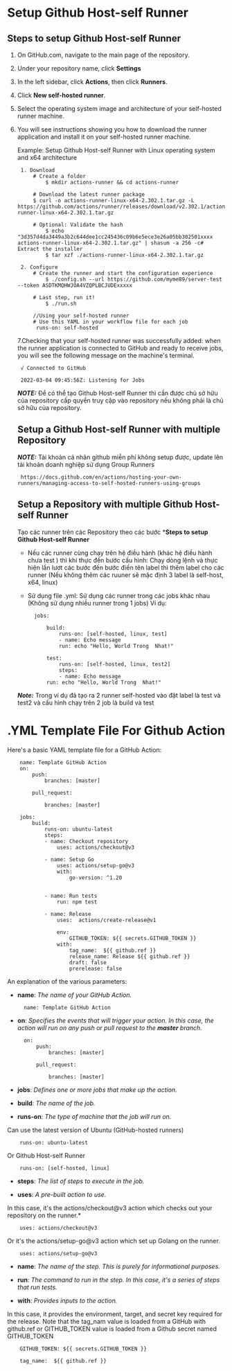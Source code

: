 # Setup Github Host-self Runner

## Steps to setup Github Host-self Runner


1. On GitHub.com, navigate to the main page of the repository.
2. Under your repository name, click  **Settings**
3. In the left sidebar, click  **Actions**, then click **Runners**.
4. Click **New self-hosted runner**.
5. Select the operating system image and architecture of your self-hosted runner machine.
6. You will see instructions showing you how to download the runner application and install it on your self-hosted runner machine.
   
    Example: Setup Github Host-self Runner with Linux operating system and x64 architecture

        1. Download
            # Create a folder
                $ mkdir actions-runner && cd actions-runner
        
            # Download the latest runner package
            $ curl -o actions-runner-linux-x64-2.302.1.tar.gz -L https://github.com/actions/runner/releases/download/v2.302.1/actions-runner-linux-x64-2.302.1.tar.gz
        
            # Optional: Validate the hash
                $ echo "3d357d4da3449a3b2c644dee1cc245436c09b6e5ece3e26a05bb302501xxxx  actions-runner-linux-x64-2.302.1.tar.gz" | shasum -a 256 -c# Extract the installer
                $ tar xzf ./actions-runner-linux-x64-2.302.1.tar.gz

        2. Configure
            # Create the runner and start the configuration experience
                $ ./config.sh --url https://github.com/myme89/server-test --token ASDTKMQHWJOA4VZQPLBCJUDExxxxx
            
            # Last step, run it!
                $ ./run.sh

            //Using your self-hosted runner
            # Use this YAML in your workflow file for each job
             runs-on: self-hosted
   7.Checking that your self-hosted runner was successfully added: when the runner application is connected to GitHub and ready to receive jobs, you will see the following message on the machine's terminal.

        √ Connected to GitHub

        2022-03-04 09:45:56Z: Listening for Jobs


    ***NOTE:*** Để có thể tạo Github Host-self Runner thì cần được chủ sở hữu của repository cấp quyền truy cập vào repository nếu không phải là chủ sở hữu của repository.

    ## Setup a Github Host-self Runner with multiple Repository

    ***NOTE:*** Tài khoản cá nhân github miễn phí không setup được, update lên tài khoản doanh nghiệp sử dụng Group Runners
    
        https://docs.github.com/en/actions/hosting-your-own-runners/managing-access-to-self-hosted-runners-using-groups

    ## Setup a Repository with multiple Github Host-self Runner

    Tạo các runner trên các Repository theo các bước ***Steps to setup Github Host-self Runner** 

    *   Nếu các runner cùng chạy trên hệ điều hành (khác hệ điều hành chưa test ) thì khi thực đến bước cấu hình: Chạy dòng lệnh và thực hiện lần lươt các bước đến bước điền tên label thì thêm label cho các runner (Nếu không thêm 
        các ruuner sẽ mặc định 3 label là self-host, x64, linux)
    
    * Sử dụng file .yml: Sử dụng các runner trong các jobs khác nhau (Không sử  dụng nhiều runner trong 1 jobs) Ví dụ:
            
            jobs:

                build:
                    runs-on: [self-hosted, linux, test]
                    - name: Echo message
                    run: echo "Hello, World Trong  Nhat!"

                test:
                    runs-on: [self-hosted, linux, test2]
                    steps:
                    - name: Echo message
                run: echo "Hello, World Trong  Nhat!"

    ***Note:*** Trong ví dụ đã tạo ra 2 runner self-hosted vào đặt label là test và test2 và cấu hình chạy trên 2 job là build và test

# .YML Template File For Github Action

Here's a basic YAML template file for a GitHub Action:

        name: Template GitHub Action
        on:
            push:
                branches: [master]

            pull_request:

                branches: [master]
       
        jobs:
            build:
                runs-on: ubuntu-latest
                steps:
                - name: Checkout repository
                    uses: actions/checkout@v3

                - name: Setup Go 
                    uses: actions/setup-go@v3
                    with:
                        go-version: ^1.20


                - name: Run tests
                    run: npm test

                - name: Release
                    uses:  actions/create-release@v1

                    env:
                        GITHUB_TOKEN: ${{ secrets.GITHUB_TOKEN }}
                    with:
                        tag_name:  ${{ github.ref }}
                        release_name: Release ${{ github.ref }}
                        draft: false
                        prerelease: false  

An explanation of the various parameters:

* **name**: *The name of your GitHub Action.*
  
        name: Template GitHub Action

* **on**: *Specifies the events that will trigger your action. In this case, the action will run on any push or pull request to the **master** branch.*

        on:
            push:
                branches: [master]

            pull_request:

                branches: [master]

* **jobs**: *Defines one or more jobs that make up the action.*
    
* **build**: *The name of the job.*

* **runs-on**: *The type of machine that the job will run on.*
  
Can use the latest version of Ubuntu (GitHub-hosted runners)

        runs-on: ubuntu-latest

Or Github Host-self Runner

        runs-on: [self-hosted, linux]

* **steps**: *The list of steps to execute in the job.*

* **uses**: *A pre-built action to use.* 
  
In this case, it's the actions/checkout@v3 action which checks out your repository on the runner.*

        uses: actions/checkout@v3

Or it's the actions/setup-go@v3 action which set up Golang on the runner.
    
        uses: actions/setup-go@v3

* **name**: *The name of the step. This is purely for informational purposes.*
  
* **run**: *The command to run in the step. In this case, it's a series of steps that run tests.*
  
* **with**: *Provides inputs to the action.* 
  
In this case, it provides the environment, target, and secret key required for the release. Note that the tag_nam value is loaded from a GitHub with github.ref or GITHUB_TOKEN value is loaded from a Github secret named GITHUB_TOKEN

        GITHUB_TOKEN: ${{ secrets.GITHUB_TOKEN }}

        tag_name:  ${{ github.ref }}


